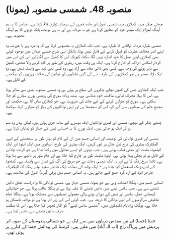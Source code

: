 # منصوبہ 48۔ شمسی منصوبہ (یمونا)

چھٹے چکر میں، کھلاڑی مرد، شمسی اصول اور مادہ، قمری کے درمیان توازن قائم کرتا ہے۔ عناصر کا یہ ہم آہنگ امتزاج ایک مبصر خود کو تخلیق کرتا ہے جو نہ مردانہ ہے اور نہ ہی مونث، بلکہ دونوں کا ہم آہنگ مجموعہ ہے۔

شمسی طیارہ مردانہ توانائی کا طیارہ ہے۔ جب تک کھلاڑی یہ محسوس کرتا ہے کہ وہ مرد ہے یا عورت، وہ اپنے اندر مخالف فطرت کو قبول کرنے کے قابل نہیں ہوتا، بالکل اسی طرح جیسے میدان میں موجود کوئی بھی کھلاڑی اپنے عمل کا خود اندازہ نہیں لگا سکتا، کیونکہ اس کا کھیل سے لگاؤ اور اس کے اس میں کردار امکانی ادراک کو خارج کرتا ہے۔ ایک ہی وقت میں، ریفری کے طور پر کام کرنے والا شخص، کھیل سے باہر ہونے کی وجہ سے، کسی بھی ذاتی مفاد سے آزاد ہے۔ وہ کسی بھی ٹیم سے وابستہ نہیں ہے۔ وہ ایک آزاد مبصر ہے جو کھلاڑیوں کی طرف سے کی گئی غلطیوں اور قوانین کی خلاف ورزیوں کو دیکھنے کے قابل ہے۔

جب ایک کھلاڑی جس کی کمپن نچلے چکروں کی سطح پر ہوتی ہے وہ شمسی منصوبہ بندی سے متاثر ہوتا ہے، اس کا پہلا محرک تباہی، طاقت، خود شناسی ہے۔ بہت زیادہ سورج کی روشنی پورے سیارے کو جلا سکتی ہے۔ سورج کو متوازن کرنے کے لیے چاند کی ضرورت ہے۔ جو کھلاڑی یہاں آتا ہے، حکمت اور صحیح علم کے میدانوں سے گزر کر، اس کو سمجھتا ہے اور اپنی توانائیوں کے بہاؤ کو متوازن کرنا سیکھتا ہے۔

چھٹے چکر کے نیچے، شمسی اور قمری توانائیاں ایک دوسرے کے ساتھ جڑی ہوئی ہیں، لیکن یہاں وہ ضم ہو کر ایک ہو جاتی ہیں۔ ایک پورے کا یہ احساس تپش کے جہاز کو نمایاں کرتا ہے۔

شمسی اور قمری توانائی کی نوعیت اور انسانی جسم میں ان کے کام کو بہتر طور پر سمجھنے کے لیے، الیکٹرک بیٹری کی درج ذیل مثال پر غور کریں۔ ایک بیٹری کی طرح، انسانوں میں ایک اینوڈ اور ایک کیتھوڈ، مثبت اور منفی قطب ہوتے ہیں۔ جب دونوں کو ایسے محلول میں رکھا جاتا ہے جو کرنٹ چلانے کے قابل ہو تو بجلی پیدا ہوتی ہے۔ اینوڈ مثبت طور پر چارج کیا جاتا ہے اور عام طور پر تانبے سے بنا ہوتا ہے۔ تانبا سرخ رنگ کا ہے اور یہ ایک شمسی دھات ہے جو مریخ کی آگ کے نشان سے وابستہ ہے۔ کیتھوڈ کے لئے، زنک استعمال کیا جاتا ہے - ایک چاند کی دھات، ایک شاندار سفید نیلے رنگ کا. الیکٹرک چارجز انوڈ کے ارد گرد جمع کیے جاتے ہیں. یہ انسانی جسم میں برقی (مرد) اصول کی علامت ہے۔

انسانی جسم میں، پنگلا اعصاب وہی ہے جو یمونا، شمسی جہاز ہے. شمسی توانائی کا براہ راست تعلق دائیں نتھنے سے ہے۔ جب سانس لینے میں دائیں نتھنے کا غلبہ ہوتا ہے تو پنگلا غالب ہوتا ہے، جو حیاتیاتی کیمیائی عمل، سانس اور نبض کے دوران ہونے والی معمولی تبدیلیوں سے منسلک ہوتا ہے۔ پنگلا تمام تخلیقی سرگرمیوں کے لیے توانائی کا ذریعہ ہے۔ جب کوئی اس کے زیر اثر ہوتا ہے تو مراقبہ ناممکن ہو جاتا ہے۔ یوگک پرانایام تکنیکوں میں، "شمسی سانس لینے" کو اکثر تجویز کیا جاتا ہے۔ اس کا مطلب صرف دائیں نتھنے سے سانس لینا ہے۔

جمنا (جمنا) ان تین مقدس دریاؤں میں سے ایک ہے جو شمالی ہندوستان کے صوبہ اتر پردیش میں پریاگ راج (اب الہ آباد) میں ملتے ہیں۔ کرشنا کی پیدائش جمنا کے کنارے پر ہوئی تھی۔

